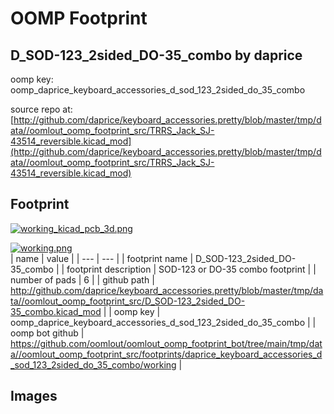 # OOMP Footprint  
## D_SOD-123_2sided_DO-35_combo  by daprice  
  
oomp key: oomp_daprice_keyboard_accessories_d_sod_123_2sided_do_35_combo  
  
source repo at: [http://github.com/daprice/keyboard_accessories.pretty/blob/master/tmp/data//oomlout_oomp_footprint_src/TRRS_Jack_SJ-43514_reversible.kicad_mod](http://github.com/daprice/keyboard_accessories.pretty/blob/master/tmp/data//oomlout_oomp_footprint_src/TRRS_Jack_SJ-43514_reversible.kicad_mod)  
## Footprint  
  
[![working_kicad_pcb_3d.png](working_kicad_pcb_3d_600.png)](working_kicad_pcb_3d.png)  
  
[![working.png](working_600.png)](working.png)  
| name | value | 
| --- | --- | 
| footprint name | D_SOD-123_2sided_DO-35_combo | 
| footprint description | SOD-123 or DO-35 combo footprint | 
| number of pads | 6 | 
| github path | http://github.com/daprice/keyboard_accessories.pretty/blob/master/tmp/data//oomlout_oomp_footprint_src/D_SOD-123_2sided_DO-35_combo.kicad_mod | 
| oomp key | oomp_daprice_keyboard_accessories_d_sod_123_2sided_do_35_combo | 
| oomp bot github | https://github.com/oomlout/oomlout_oomp_footprint_bot/tree/main/tmp/data//oomlout_oomp_footprint_src/footprints/daprice_keyboard_accessories_d_sod_123_2sided_do_35_combo/working | 
## Images  
